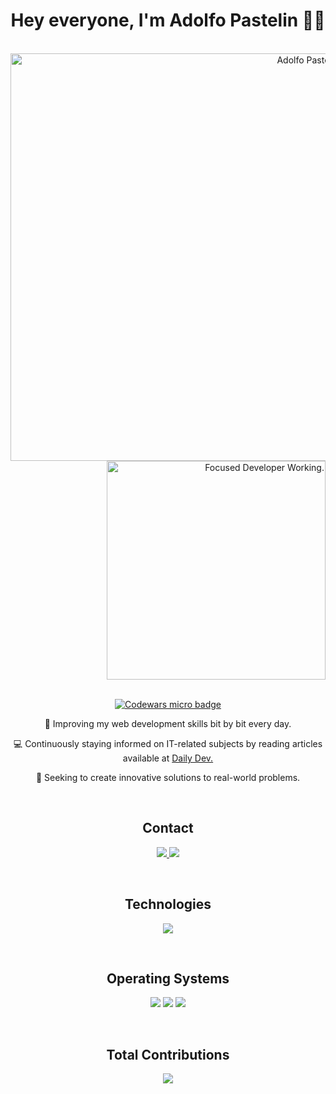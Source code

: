 <h1 align="center">
Hey everyone, I'm Adolfo Pastelin 👋🏻
</h1>

<br/>

<div align="right">
  <a href="https://app.daily.dev/adolfopastelin"><img src="https://api.daily.dev/devcards/v2/NUctk3TLSFYuUod9pDVwS.png?type=wide&r=5o8" width="652" alt="Adolfo Pastelin Enciso's Dev Card"/></a>
  <img src="https://hackmd.io/_uploads/Bk6_Cc752.jpg" alt="Focused Developer Working." width="350" />
</div>

<br/>

<div align="center">
 <p>
   <a href="https://www.codewars.com/users/Ruxell/" target="_blank"><img src="https://www.codewars.com/users/Ruxell/badges/micro" alt="Codewars micro badge" /></a>
 </p>
 <p>
  🌱 Improving my web development skills bit by bit every day.
 </p>
 <p>
 💻 Continuously staying informed on IT-related subjects by reading articles available at
 <a href="https://app.daily.dev/">Daily Dev.</a>
 </p>
 <p>
 🎯 Seeking to create innovative solutions to real-world problems.
 </p>
</div>

<br/>

<h2 align="center">
Contact
</h2>

<p align="center">
 <a href="mailto:adolfo.pe97@gmail.com">
  <img src="https://img.shields.io/badge/Gmail-D14836?style=for-the-badge&logo=gmail&logoColor=white" />
 </a>
 <a href="https://www.linkedin.com/in/adolfopastelin/">
  <img src="https://img.shields.io/badge/LinkedIn-0077B5?style=for-the-badge&logo=linkedin&logoColor=white" />
 </a>
</p>

<br/>

<h2 align="center">
Technologies
</h2>

<p align="center">
  <img src="https://skillicons.dev/icons?i=html,css,sass,tailwind,gulp,js,ts,react,nodejs,vite,git,github,firebase,mysql,linux,php,laravel,bash,md&perline=5" />
</p>

<br/>

<h2 align="center">
Operating Systems
</h2>

<p align="center">
  <img src="https://img.shields.io/badge/Fedora-294172?style=for-the-badge&logo=fedora&logoColor=white" />
  <img src="https://img.shields.io/badge/Debian-A81D33?style=for-the-badge&logo=debian&logoColor=white" />
  <img src="https://img.shields.io/badge/Windows-0078D6?style=for-the-badge&logo=windows&logoColor=white" />
</p>

<br/>

<h2 align="center">
Total Contributions
</h2>

<div align="center">
  <img src="https://streak-stats.demolab.com/?user=AdolfoPastelin&theme=dark&hide_border=true&hide_current_streak=true" />
</div>

<br/>
